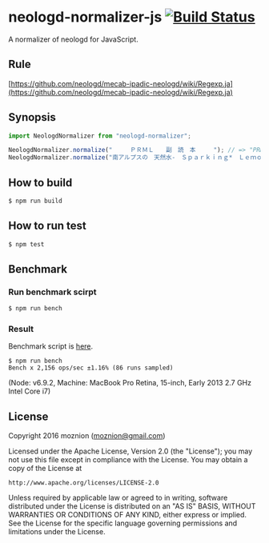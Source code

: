 neologd-normalizer-js [![Build Status](https://travis-ci.org/moznion/neologd-normalizer-js.svg?branch=master)](https://travis-ci.org/moznion/neologd-normalizer-js)
==

A normalizer of neologd for JavaScript.

Rule
--

[https://github.com/neologd/mecab-ipadic-neologd/wiki/Regexp.ja](https://github.com/neologd/mecab-ipadic-neologd/wiki/Regexp.ja)

Synopsis
--

```js
import NeologdNormalizer from "neologd-normalizer";

NeologdNormalizer.normalize("　　　ＰＲＭＬ　　副　読　本　　　"); // => "PRML副読本"
NeologdNormalizer.normalize("南アルプスの　天然水-　Ｓｐａｒｋｉｎｇ*　Ｌｅｍｏｎ+　レモン一絞り"); // => 南アルプスの天然水-Sparking*Lemon+レモン一絞り
```

How to build
--

```bash
$ npm run build
```

How to run test
--

```bash
$ npm test
```

Benchmark
--

### Run benchmark scirpt

```bash
$ npm run bench
```

### Result

Benchmark script is [here](/author/bench.es).

```
$ npm run bench
Bench x 2,156 ops/sec ±1.16% (86 runs sampled)
```

(Node: v6.9.2, Machine: MacBook Pro Retina, 15-inch, Early 2013 2.7 GHz Intel Core i7)

License
--

Copyright 2016 moznion (<moznion@gmail.com>)

Licensed under the Apache License, Version 2.0 (the "License");
you may not use this file except in compliance with the License.
You may obtain a copy of the License at

    http://www.apache.org/licenses/LICENSE-2.0

Unless required by applicable law or agreed to in writing, software
distributed under the License is distributed on an "AS IS" BASIS,
WITHOUT WARRANTIES OR CONDITIONS OF ANY KIND, either express or implied.
See the License for the specific language governing permissions and
limitations under the License.


